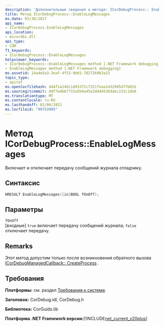 ```yaml
---
description: 'Дополнительные сведения о методе: ICorDebugProcess:: EnableLogMessages'
title: Метод ICorDebugProcess::EnableLogMessages
ms.date: 03/30/2017
api_name:
- ICorDebugProcess.EnableLogMessages
api_location:
- mscordbi.dll
api_type:
- COM
f1_keywords:
- ICorDebugProcess::EnableLogMessages
helpviewer_keywords:
- ICorDebugProcess::EnableLogMessages method [.NET Framework debugging]
- EnableLogMessages method [.NET Framework debugging]
ms.assetid: 14a4e5a3-3eaf-4f53-9dd1-762726963a23
topic_type:
- apiref
ms.openlocfilehash: d44f1a14611493372c7321feaa14329d5d77b01b
ms.sourcegitcommit: ddf7edb67715a5b9a45e3dd44536dabc153c1de0
ms.translationtype: MT
ms.contentlocale: ru-RU
ms.lasthandoff: 02/06/2021
ms.locfileid: "99753995"
---
```

# <a name="icordebugprocessenablelogmessages-method"></a>Метод ICorDebugProcess::EnableLogMessages

Включает и отключает передачу сообщений журнала отладчику.  
  
## <a name="syntax"></a>Синтаксис  
  
```cpp  
HRESULT EnableLogMessages([in]BOOL fOnOff);  
```  
  
## <a name="parameters"></a>Параметры  

 `fOnOff`  
 [входные] `true` включает передачу сообщений журнала; `false` отключает передачу.  
  
## <a name="remarks"></a>Remarks  

 Этот метод допустим только после возникновения обратного вызова [ICorDebugManagedCallback:: CreateProcess](icordebugmanagedcallback-createprocess-method.md) .  
  
## <a name="requirements"></a>Требования  

 **Платформы:** см. раздел [Требования к системе](../../get-started/system-requirements.md).  
  
 **Заголовок:** CorDebug.idl, CorDebug.h  
  
 **Библиотека:** CorGuids.lib  
  
 **Платформа .NET Framework версии:**[!INCLUDE[net_current_v20plus](../../../../includes/net-current-v20plus-md.md)]
